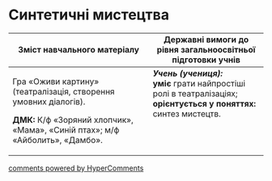 <div id="hypercomments_widget" class="js-hypercomments-widget invisible"></div>

Синтетичні мистецтва
=============================================

<table>
  <tr>
    <td width="55%" align="center"><b>Зміст навчального матеріалу</b></td>
    <td width="45%" align="center"><b>Державні вимоги до рівня загальноосвітньої підготовки учнів</b></td>
  </tr>
<tbody>
  <tr>
    <td width="55%" style="vertical-align:top !important;">
<p>Гра «Оживи картину» (театралізація, створення  умовних діалогів).</p>
<p><b>ДМК:</b> К/ф «Зоряний хлопчик», «Мама», «Синій птах»; м/ф «Айболить», «Дамбо».</p>
	</td>
<td width="45%" style="vertical-align:top !important;"><b><i>Учень (учениця):</i></b><br>
<b>уміє</b> грати найпростіші ролі в театралізаціях;<br>
<b>орієнтується у поняттях:</b> синтез мистецтв.<br>
</td>
	</tr>
</tbody>
</table>

<div class="js-hypercomments-container">
<a href="http://hypercomments.com" class="hc-link" title="comments widget">comments powered by HyperComments</a>
</div>